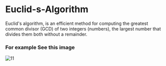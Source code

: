 # Euclid-s-Algorithm

Euclid's algorithm, is an efficient method for computing the greatest common divisor (GCD) of two integers (numbers), the largest number that divides them both without a remainder.


<h3>For example See this image</h3>


![11](https://user-images.githubusercontent.com/58858618/175555393-ea37edac-18ae-4640-b462-f02509dfb5e1.jpg)
